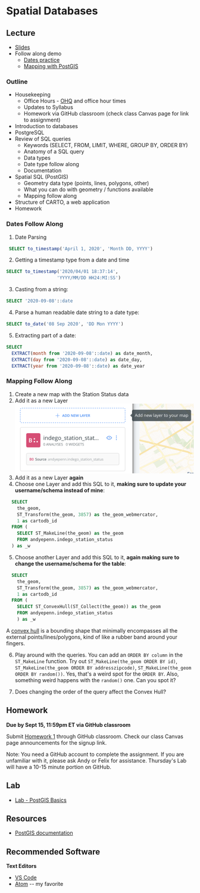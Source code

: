# Spatial Databases

## Lecture

* [Slides](https://docs.google.com/presentation/d/1XjNaSRGnhfcnWKLIfF0E0zBOctxkxjTMoUN2Ogy3xy8/edit?usp=sharing)
* Follow along demo
  * [Dates practice](#dates-follow-along)
  * [Mapping with PostGIS](https://github.com/MUSA-509/week-2-digging-into-databases#mapping-follow-along)

### Outline

* Housekeeping
  - Office Hours - [OHQ](https://ohq.io) and office hour times
  - Updates to Syllabus
  - Homework via GitHub classroom (check class Canvas page for link to assignment)
* Introduction to databases
* PostgreSQL
* Review of SQL queries
  - Keywords (SELECT, FROM, LIMIT, WHERE, GROUP BY, ORDER BY)
  - Anatomy of a SQL query
  - Data types
  - Date type follow along
  - Documentation
* Spatial SQL (PostGIS)
  - Geometry data type (points, lines, polygons, other)
  - What you can do with geometry / functions available
  - Mapping follow along
* Structure of CARTO, a web application
* Homework

### Dates Follow Along

1. Date Parsing
  ```SQL
   SELECT to_timestamp('April 1, 2020', 'Month DD, YYYY')
   ```
2. Getting a timestamp type from a date and time
  ```SQL
  SELECT to_timestamp('2020/04/01 18:37:14',
                     'YYYY/MM/DD HH24:MI:SS')
  ```
3. Casting from a string:
  ```SQL
  SELECT '2020-09-08'::date
  ```
4. Parse a human readable date string to a date type:
  ```SQL
  SELECT to_date('08 Sep 2020', 'DD Mon YYYY')
  ```
5. Extracting part of a date:
  ```SQL
  SELECT
    EXTRACT(month from '2020-09-08'::date) as date_month,
    EXTRACT(day from '2020-09-08'::date) as date_day,
    EXTRACT(year from '2020-09-08'::date) as date_year
  ```

### Mapping Follow Along

1. Create a new map with the Station Status data
2. Add it as a new Layer
  ![](images/add-new-layer.png)
3. Add it as a new Layer __again__
4. Choose one Layer and add this SQL to it, **making sure to update your username/schema instead of mine**:
  ```SQL
    SELECT
      the_geom,
      ST_Transform(the_geom, 3857) as the_geom_webmercator,
      1 as cartodb_id
    FROM (
      SELECT ST_MakeLine(the_geom) as the_geom
      FROM andyepenn.indego_station_status
    ) as _w
  ```
5. Choose another Layer and add this SQL to it, **again making sure to change the username/schema for the table**:
  ```SQL
    SELECT
      the_geom,
      ST_Transform(the_geom, 3857) as the_geom_webmercator,
      1 as cartodb_id
    FROM (
      SELECT ST_ConvexHull(ST_Collect(the_geom)) as the_geom
      FROM andyepenn.indego_station_status
      ) as _w
  ```
  A [convex hull](https://en.wikipedia.org/wiki/Convex_hull) is a bounding shape that minimally encompasses all the external points/lines/polygons, kind of like a rubber band around your fingers.

6. Play around with the queries. You can add an `ORDER BY column` in the `ST_MakeLine` function. Try out `ST_MakeLine(the_geom ORDER BY id)`, `ST_MakeLine(the_geom ORDER BY addresszipcode)`, `ST_MakeLine(the_geom ORDER BY random())`. Yes, that's a weird spot for the `ORDER BY`. Also, something weird happens with the `random()` one. Can you spot it?

7. Does changing the order of the query affect the Convex Hull?


## Homework

**Due by Sept 15, 11:59pm ET via GitHub classroom**

Submit [Homework 1](https://github.com/MUSA-509/week-2-digging-into-databases/blob/master/homework-1.md) through GitHub classroom. Check our class Canvas page announcements for the signup link.

Note: You need a GitHub account to complete the assignment. If you are unfamiliar with it, please ask Andy or Felix for assistance. Thursday's Lab will have a 10-15 minute portion on GitHub.

## Lab

* [Lab - PostGIS Basics](https://github.com/MUSA-509/week-2-digging-into-databases/blob/master/Lab.md)

## Resources

* [PostGIS documentation](https://postgis.net/docs/manual-3.0/reference.html)


## Recommended Software

**Text Editors**

* [VS Code](https://code.visualstudio.com/)
* [Atom](https://atom.io/) -- my favorite
